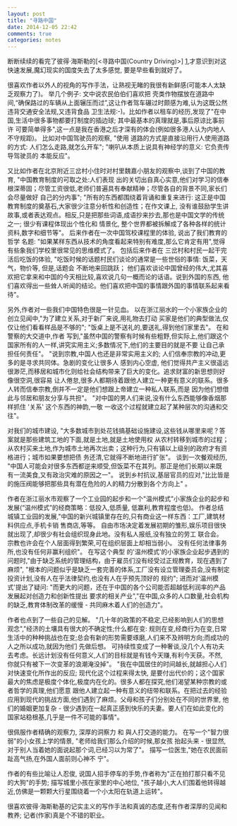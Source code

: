 ```yaml
---
layout: post
title: "寻路中国"
date: 2014-12-05 22:42
comments: true
categories: notes
---
```

断断续续的看完了彼得·海斯勒的[<寻路中国(Country Driving)>] [1],才意识到对这快速发展,魔幻现实的国度失去了太多感觉, 要是早些看到就好了。

很喜欢作者以外人的视角的写作手法，让熟视无睹的我很有新鲜感(可能本人太缺乏观察力了)。 举几个例子: 文中说农民伯伯们喜欢把
壳类作物摆放在道路中间,“确保路过的车辆从上面辗压而过”,这让作者驾车碾过时颇感为难,认为这既公然违背交通安全法规,又违背食品
卫生法规:-)。比如作者以租车的经历,发现了"在中国,生活中很多事物都要打制度的插边球; 其中最基本的真理就是,事后原谅比事前许
可要简单得多",这一点是我在香港之后才深有的体会(例如很多港人认为内地人不守规距)。  比如对中国驾驶员的观察, "使用
道路的方式是直接沿用行人使用道路的方式: 人们怎么走路,就怎么开车"; "喇叭从本质上说具有神经学的意义: 它负责传导驾驶员的
本能反应"。

又比如作者在北京附近三岔村小住时对村里魏嘉小朋友的观察中,谈到了中国的教育, "中国教育制度的可取之处:人们表现
出的关切出自真心实意,他们对学习的信奉根深蒂固；尽管工资很低,老师们普遍具有奉献精神；尽管各自的背景不同,家长们会尽量做好
自己的分内事"; "所有的东西都围绕着背诵和重复来进行: 这正是中国教育制度的奠基石,大家很少注意分析性和创造性；在作文课上,
没有谁鼓励学生讲故事,或者表达观点。相反,只是把那些词语,成语抄来抄去,那也是中国文学的传统之一; 很少有课程体现出个性化和
情景化, 整个世界都被拆解成了各种各样的统计资料,数字和细节等"。 后来作者在一次中国驾校课程里的体验, 说出了我们教育的哲学
名题: "如果某样东西从技术的角度看起来特别有难度,那么它肯定有用",觉得有些象我们学校里很常见的思维模式了。 包括后来作者在
三岔村和村民一起干完活后吃饭的体验, "吃饭时候的话题村民们谈论的通常是一些世俗的事情: 饭菜，天气，物价等, 但是,话题会
不断地来回跳跃； 他们喜欢谈论中国曾经的伟大,尤其喜欢把它拿来和中国的今天相比较,喜欢说几句一概而论的话语。说到外国的东西,
他们喜欢得出一些耸人听闻的结论。他们喜欢把中国的事情跟外国的事情联系起来看待"。


另外,作者对一些我们中国特色很是一针见血。 以在浙江丽水的一个小家族企业的创立见闻中,"为了建立关系,对于新厂来说,用礼物去打动
买家是他们的典型做法,仅仅让他们看看样品是不够的"; "饭桌上是不送礼的,要送礼,得到他们家里去"。 在和警察的大交道中,作者
写到,"虽然中国的警察有时候有些粗野,但实际上,他们跟这个国家所有的人一样,讲究实用主义;多数情况下,他们的主要目的就是不要
让自己承担任何责任"。 "说到宗教,中国人也还是非常实用主义的; 人们信奉宗教的冲动,更多的是寻求共同体。急剧的变化让很多人
感到内心空虚, 他们觉得共产主义很遥远很渺茫,而移居和城市化则给社会结构带来了巨大的变化。追求财富的新思想则好像很空洞,很容易
让人倦怠,很多人都期待着跟他人建立一种更有意义的联系。很多人转而信奉宗教,倒并不一定是他们想跟上帝建立一种私人联系,而是
因为他们想借此与邻居和朋友分享与共担"。 "对中国的男人们来说,没有什么东西能够像香烟那样抓住 '关系' 这个东西的神韵,一敬
一收这个过程就建立起了某种层次的沟通和交往"。

对我们的城市建设, "大多数城市到处花钱搞基础设施建设,这些钱从哪里来呢？答案就是那些建筑工地的下面,就是土地,就是土地使用权
从农村转移到城市的过程；从农村买来土地,作为城市土地再次出卖；这种行为,只有镇以上级别的政府才有资格进行；城市如果要想把债
务还清,它就得不断地进行扩张"。 谈到一次餐观经历, "中国人可能会对很多东西都逆来顺受,但饭菜不在其列。那正是他们长期以来既
有一流美食,又有政治灾难的原因之一"。 说到乡村抗议,基层官员的应对,"比比皆是的施压阀能够把那些具有潜在危险的人的精力分散到各个方向上" 。


作者在浙江丽水市观察了一个工业园的起步和一个"温州模式"小家族企业的起步和发展(“温州模式”的经商策略：低投入,低质量,
低赢利,教育程度也低)。 作者总结城镇工业园的发展,"中国的新兴城镇里存在的,只有商业这一样东西：工厂,建筑材料供应点,手机卡销
售商店,等等。 自由市场决定着发展初期的雏形,娱乐项目很快就出现了,却很少有社会组织现身此地。没有私人报纸,没有独立的劳工
联合会。 宗教也许会在个人层面得到繁荣,可在组织层面上却相当弱小。 没有任何法律事务所,也没有任何非赢利组织"。 在写这个典型
的'温州模式'的小家族企业起步遇到的问题时,"由于缺乏系统的管理结构，由于雇员们没有经受过正规教育，现在遇到了麻烦",
"根本的问题似乎是缺乏一套完善的体系,工厂没有设立管理委员会,没有制定投资计划,没有人在乎法律契约,也没有人在乎预先顶好的
规约"; 进而对'温州模式'提出了疑问: "而更大的问题，还在于中国的各个公司能否超越低利润率的产品发展起对创造力和创新性提出
要求的相关产业","在中国,众多的人口数量,社会机构的缺乏,教育体制改革的缓慢 - 共同麻木着人们的创造力"。


作者也点到了一些自己的见解。 "几十年的政策的不稳定,已经影响到人们的思想观念","经济的土壤具有很大的不确定性;什么都在变:
规则在变,经商行为在变,日常生活中的种种挑战也在变;总会有新的形势需要琢磨,人们来不及辨明方向;而成功的人之所以成功,就因为他们
先做后想。 可持续性变成了一种奢谈,没几个人有功夫去考虑。长远计划没有任何意义,人们的目标就是有钱今天赚,有利今天获。不然,
你就只有被下一次变革的浪潮淹没掉"。 "我在中国居住的时间越长,就越担心人们对快速变化所作出的反应; 现代化这个过程来得太快,
是要付出代价的；这个国家最大的焦虑是极度个体化,极度内在化的。很多人都在探究,他们渴望某种宗教的或者哲学的真理,他们愿意
跟他人建立起一种有意义的纽带和联系。在把过去的经验应用到现代的挑战方面,他们遇到了麻烦。父母和孩子们分别处在不同的世界里,
他们的婚姻更加复杂 - 很少遇到在一起真正感到快乐的夫妻。要人们在如此变化的国家站稳根基,几乎是一件不可能的事情"。


很佩服作者精确的观察力, 深厚的洞察力 和 與人打交道的能力。 在写一个"智力很弱"的小女孩上学的情景, "老师给我们那么介绍的时候,那女孩
抬起头来 - 很显然,对于别人当着她的面说起那个词,已经习以为常了"。 描写一位医生,"她在农民面前趾高气扬,在外国人面前则心神不
宁"。

作者的有些比喻让人忍俊, 说国人招手停车的手势,作者称为"正在拍打那只看不见的大狗"的手势; 描写城里小孩在家里的中心地位,
"孩子越小,大人们围着他转得越近,仿佛是一颗颗大行星围绕着一个小太阳在轨道上运转"。


很喜欢彼得·海斯勒基的记实主义的写作手法和真诚的态度,还有作者深厚的见闻和教养; 记者(作家)真是个不错的职业。

[1]: http://book.douban.com/subject/5414391
